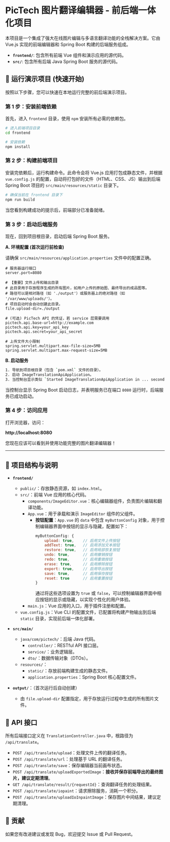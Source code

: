 # PicTech 图片翻译编辑器 - 前后端一体化项目

本项目是一个集成了强大在线图片编辑与多语言翻译功能的全栈解决方案。它由 Vue.js 实现的前端编辑器和 Spring Boot 构建的后端服务组成。

* **`frontend/`**: 包含所有前端 Vue 组件和演示应用的源代码。
* **`src/`**: 包含所有后端 Java Spring Boot 服务的源代码。


## 🚀 运行演示项目 (快速开始)

按照以下步骤，您可以快速在本地运行完整的前后端演示项目。

### **第 1 步：安装前端依赖**

首先，进入 `frontend` 目录，使用 `npm` 安装所有必需的依赖包。

```bash
# 进入前端项目目录
cd frontend

# 安装依赖
npm install
```

### **第 2 步：构建前端项目**

安装完依赖后，运行构建命令。此命令会将 Vue.js 应用打包成静态文件，并根据 `vue.config.js` 的配置，自动将打包好的文件（HTML、CSS、JS）输出到后端 Spring Boot 项目的 `src/main/resources/static` 目录下。

```bash
# 确保当前在 frontend 目录下
npm run build
```

当您看到构建成功的提示后，前端部分已准备就绪。

### **第 3 步：启动后端服务**

现在，回到项目根目录，启动后端 Spring Boot 服务。

**A. 环境配置 (首次运行前检查)**

请确保 `src/main/resources/application.properties` 文件中的配置正确。

```properties
# 服务器运行端口
server.port=8080

# 【重要】文件上传和输出目录
# 此目录用于存放程序生成的所有图片，如用户上传的原始图、最终导出的成品图等。
# 路径可以是相对路径（如 './output'）或服务器上的绝对路径（如 '/var/www/uploads/'）。
# 项目启动时会自动创建此目录。
file.upload-dir=./output

# (可选) PicTech API 的凭证，若 service 层需要调用
pictech.api.base-url=http://example.com
pictech.api.key=your_api_key
pictech.api.secret=your_api_secret

# 上传文件大小限制
spring.servlet.multipart.max-file-size=5MB
spring.servlet.multipart.max-request-size=5MB
```

**B. 启动服务**

```bash
1. 导航到项目根目录（包含 `pom.xml` 文件的目录）。
2. 启动 ImageTranslationApiApplication。
3. 当控制台显示类似 `Started ImageTranslationApiApplication in ... seconds` 的日志时，表示后端服务已成功启动。
```

当控制台显示 Spring Boot 启动日志，并表明服务已在端口 `8080` 运行时，后端服务已成功启动。

### **第 4 步：访问应用**

打开浏览器，访问：

**http://localhost:8080**

您现在应该可以看到并使用功能完整的图片翻译编辑器！

---

## 📁 项目结构与说明

* **`frontend/`**
    * `public/`：存放静态资源，如 `index.html`。
    * `src/`：前端 Vue 应用的核心代码。
        * `components/ImageEditor.vue`：核心编辑器组件，负责图片编辑和翻译功能。
        * `App.vue`：用于承载和演示 `ImageEditor` 组件的父组件。
            * **按钮配置**：`App.vue` 的 `data` 中包含 `myButtonConfig` 对象，用于控制编辑器界面中按钮的显示与隐藏，配置如下：
                ```javascript
                myButtonConfig: {
                    upload: true,    // 启用文件上传按钮
                    addText: true,   // 启用添加文本按钮
                    restore: true,   // 启用局部恢复按钮
                    undo: true,      // 启用撤销按钮
                    redo: true,      // 启用重做按钮
                    erase: true,     // 启用擦除按钮
                    export: true,    // 启用导出按钮
                    save: true,      // 启用保存按钮
                    reset: true      // 启用重置按钮
                }
                ```
              通过将这些选项设置为 `true` 或 `false`，可以控制编辑器界面中相应按钮的显示或隐藏，以实现个性化的用户体验。
        * `main.js`：Vue 应用的入口，用于插件注册和配置。
    * `vue.config.js`：Vue CLI 的配置文件，已配置将构建产物输出到后端 `static` 目录，实现前后端一体化部署。

* **`src/main/`**
    * `java/com/pictech/`：后端 Java 代码。
        * `controller/`：RESTful API 接口层。
        * `service/`：业务逻辑层。
        * `dto/`：数据传输对象（DTOs）。
    * `resources/`：
        * `static/`：存放前端构建生成的静态文件。
        * `application.properties`：Spring Boot 核心配置文件。

* **`output/`**：（首次运行后自动创建）
    * 由 `file.upload-dir` 配置指定，用于存放运行过程中生成的所有图片文件。

## 📄 API 接口

所有后端接口定义在 `TranslationController.java` 中，根路径为 `/api/translate`。

* `POST /api/translate/upload`：处理文件上传的翻译任务。
* `POST /api/translate/url`：处理基于 URL 的翻译任务。
* `POST /api/translate/save`：保存编辑器当前画布状态。
* `POST /api/translate/uploadExportedImage`：**接收并保存前端导出的最终图片，建议定期清理**。
* `GET /api/translate/result/{requestId}`：查询翻译任务的处理结果。
* `POST /api/translate/iopaint`：请求擦除服务，消耗一个积分。
* `POST /api/translate/uploadIoInpaintImage`：保存图片中间结果，建议定期清理。

## 🤝 贡献

如果您有改进建议或发现 Bug，欢迎提交 Issue 或 Pull Request。